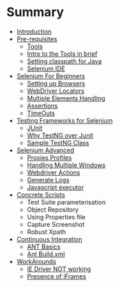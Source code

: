 # Summary

* [Introduction](README.md)
* [Pre-requisites](chapter1.md)
  * [Tools](chapter1/tools.md)
  * [Intro to the Tools in brief](install-tools.md)
  * [Setting classpath for Java](chapter1/setting-classpath-for-java.md)
  * [Selenium IDE](chapter1/selenium-ide.md)
* [Selenium For Beginners](selenium-for-beginners.md)
  * [Setting up Browsers](setting-up-browsers.md)
  * [WebDriver Locators](webdriver-locators.md)
  * [Multiple Elements Handling](multiple-elements-handling.md)
  * [Assertions](assertions.md)
  * [TimeOuts](timeouts.md)
* [Testing Frameworks for Selenium](testing-frameworks-for-selenium.md)
  * [JUnit](junit.md)
  * [Why TestNG over Junit](why-testng-over-junit.md)
  * [Sample TestNG Class](sample-testng-class.md)
* [Selenium Advanced](selenium-advanced.md)
  * [Proxies,Profiles](selenium-advanced/proxiesprofiles.md)
  * [Handling Multiple Windows](selenium-advanced/handling-multiple-windows.md)
  * [Webdriver Actions](selenium-advanced/webdriver-actions.md)
  * [Generate Logs](selenium-advanced/generate-logs.md)
  * [Javascript executor](selenium-advanced/javascript-executor.md)
* [Concrete Scripts](concrete-scripts.md)
  * Test Suite parameterisation
  * Object Repository
  * Using Properties file
  * Capture Screenshot
  * Robust Xpath
* [Continuous Integration](continuous-integration.md)
  * [ANT Basics](continuous-integration/ant-basics.md)
  * [Ant Build.xml](continuous-integration/ant-build.xml.md)
* [WorkArounds](workarounds.md)
  * [IE Driver NOT working](ie-driver-not-working.md)
  * [Presence of iFrames](presence-of-iframes.md)

